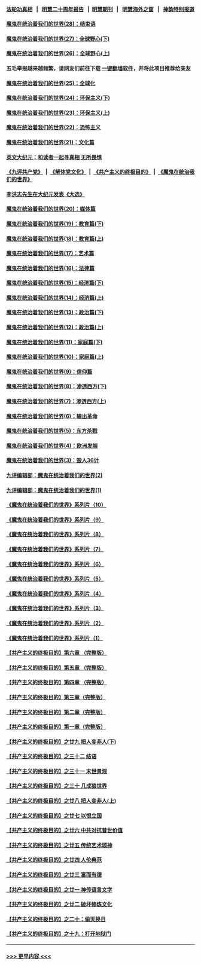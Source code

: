 #### [法轮功真相](https://github.com/gfw-breaker/truth/blob/master/README.md?t=0) &nbsp;&nbsp;|&nbsp;&nbsp; [明慧二十周年报告](https://github.com/gfw-breaker/mh-reports/blob/master/README.md?t=0) &nbsp;&nbsp;|&nbsp;&nbsp;[明慧期刊](https://github.com/gfw-breaker/mh-qikan) &nbsp;&nbsp;|&nbsp;&nbsp; [明慧海外之窗](https://github.com/gfw-breaker/mh-news/blob/master/README.md?t=0) &nbsp;&nbsp;|&nbsp;&nbsp; [神韵特别报道](https://github.com/gfw-breaker/mh-news/blob/master/shenyun.md?t=0)
#### [魔鬼在统治着我们的世界(28)：结束语](../pages/nsc422/n10936246.md?t=06100302) 
#### [魔鬼在统治着我们的世界(27)：全球野心(下)](../pages/nsc422/n10928319.md?t=06100302) 
#### [魔鬼在统治着我们的世界(26)：全球野心(上)](../pages/nsc422/n10900318.md?t=06100302) 
#### 五毛举报越来越频繁，请网友们前往下载 [一键翻墙软件](https://github.com/gfw-breaker/ssr-accounts)，并将此项目推荐给亲友
#### [魔鬼在统治着我们的世界(25)：全球化](../pages/nsc422/n10788205.md?t=06100302) 
#### [魔鬼在统治着我们的世界(24)：环保主义(下)](../pages/nsc422/n10695307.md?t=06100302) 
#### [魔鬼在统治着我们的世界(23)：环保主义(上)](../pages/nsc422/n10688613.md?t=06100302) 
#### [魔鬼在统治着我们的世界(22)：恐怖主义](../pages/nsc422/n10614727.md?t=06100302) 
#### [魔鬼在统治着我们的世界(21)：文化篇](../pages/nsc422/n10597706.md?t=06100302) 
#### [英文大纪元：和读者一起寻真相 无所畏惧](../pages/nsc422/n12542027.md?t=06100302) 
#### [《九评共产党》](https://github.com/begood0513/9ping.md/blob/master/README.md) &nbsp;|&nbsp; [《解体党文化》](../../../../jtdwh.md/blob/master/README.md)  &nbsp;|&nbsp; [《共产主义的终极目的》](../../../../gczydzjmd.md/blob/master/README.md) &nbsp;|&nbsp; [《魔鬼在统治我们的世界》](../../../../mgztzwmdsj.md/blob/master/README.md) 
#### [李洪志先生在大纪元发表《大选》](../pages/nsc422/n12534746.md?t=06100302) 
#### [魔鬼在统治着我们的世界(20)：媒体篇](../pages/nsc422/n10586579.md?t=06100302) 
#### [魔鬼在统治着我们的世界(19)：教育篇(下)](../pages/nsc422/n10564808.md?t=06100302) 
#### [魔鬼在统治着我们的世界(18)：教育篇(上)](../pages/nsc422/n10526970.md?t=06100302) 
#### [魔鬼在统治着我们的世界(17)：艺术篇](../pages/nsc422/n10499093.md?t=06100302) 
#### [魔鬼在统治着我们的世界(16)：法律篇](../pages/nsc422/n10485969.md?t=06100302) 
#### [魔鬼在统治着我们的世界(15)：经济篇(下)](../pages/nsc422/n10469975.md?t=06100302) 
#### [魔鬼在统治着我们的世界(14)：经济篇(上)](../pages/nsc422/n10457370.md?t=06100302) 
#### [魔鬼在统治着我们的世界(13)：政治篇(下)](../pages/nsc422/n10448270.md?t=06100302) 
#### [魔鬼在统治着我们的世界(12)：政治篇(上)](../pages/nsc422/n10444576.md?t=06100302) 
#### [魔鬼在统治着我们的世界(11)：家庭篇(下)](../pages/nsc422/n10440961.md?t=06100302) 
#### [魔鬼在统治着我们的世界(10)：家庭篇(上)](../pages/nsc422/n10435448.md?t=06100302) 
#### [魔鬼在统治着我们的世界(9)：信仰篇](../pages/nsc422/n10432159.md?t=06100302) 
#### [魔鬼在统治着我们的世界(8)：渗透西方(下)](../pages/nsc422/n10429603.md?t=06100302) 
#### [魔鬼在统治着我们的世界(7)：渗透西方(上)](../pages/nsc422/n10426013.md?t=06100302) 
#### [魔鬼在统治着我们的世界(6)：输出革命](../pages/nsc422/n10421536.md?t=06100302) 
#### [魔鬼在统治着我们的世界(5)：东方杀戮](../pages/nsc422/n10417707.md?t=06100302) 
#### [魔鬼在统治着我们的世界(4)：欧洲发端](../pages/nsc422/n10414890.md?t=06100302) 
#### [魔鬼在统治着我们的世界(3)：毁人36计](../pages/nsc422/n10411583.md?t=06100302) 
#### [九评编辑部：魔鬼在统治着我们的世界(2)](../pages/nsc422/n10410036.md?t=06100302) 
#### [九评编辑部：魔鬼在统治着我们的世界(1)](../pages/nsc422/n10406825.md?t=06100302) 
#### [《魔鬼在统治着我们的世界》系列片（10）](../pages/nsc422/n12292670.md?t=06100302) 
#### [《魔鬼在统治着我们的世界》系列片（9）](../pages/nsc422/n12290859.md?t=06100302) 
#### [《魔鬼在统治着我们的世界》系列片（8）](../pages/nsc422/n12287445.md?t=06100302) 
#### [《魔鬼在统治着我们的世界》系列片（7）](../pages/nsc422/n12283425.md?t=06100302) 
#### [《魔鬼在统治着我们的世界》系列片（6）](../pages/nsc422/n12282314.md?t=06100302) 
#### [《魔鬼在统治着我们的世界》系列片（5）](../pages/nsc422/n12281419.md?t=06100302) 
#### [《魔鬼在统治着我们的世界》系列片（4）](../pages/nsc422/n12274024.md?t=06100302) 
#### [《魔鬼在统治着我们的世界》系列片（3）](../pages/nsc422/n12271322.md?t=06100302) 
#### [《魔鬼在统治着我们的世界》系列片（2）](../pages/nsc422/n12269049.md?t=06100302) 
#### [《魔鬼在统治着我们的世界》系列片（1）](../pages/nsc422/n12267575.md?t=06100302) 
#### [【共产主义的终极目的】第六章 （完整版）](../pages/nsc422/n11428913.md?t=06100302) 
#### [【共产主义的终极目的】第五章 （完整版）](../pages/nsc422/n11428912.md?t=06100302) 
#### [【共产主义的终极目的】第四章 （完整版）](../pages/nsc422/n11428907.md?t=06100302) 
#### [【共产主义的终极目的】第三章（完整版）](../pages/nsc422/n11428848.md?t=06100302) 
#### [【共产主义的终极目的】第二章（完整版）](../pages/nsc422/n11428831.md?t=06100302) 
#### [【共产主义的终极目的】第一章（完整版）](../pages/nsc422/n11417651.md?t=06100302) 
#### [【共产主义的终极目的】之廿九 把人变非人(下)](../pages/nsc422/n11344140.md?t=06100302) 
#### [【共产主义的终极目的】之三十二 结语](../pages/nsc422/n11360535.md?t=06100302) 
#### [【共产主义的终极目的】之三十一 末世景观](../pages/nsc422/n11351129.md?t=06100302) 
#### [【共产主义的终极目的】之三十 几成狼世界](../pages/nsc422/n11348280.md?t=06100302) 
#### [【共产主义的终极目的】之廿八 把人变非人(上)](../pages/nsc422/n11340492.md?t=06100302) 
#### [【共产主义的终极目的】之廿七 以恨立国](../pages/nsc422/n11336944.md?t=06100302) 
#### [【共产主义的终极目的】之廿六 中共对抗普世价值](../pages/nsc422/n11324785.md?t=06100302) 
#### [【共产主义的终极目的】之廿五 传统艺术颂神](../pages/nsc422/n11296396.md?t=06100302) 
#### [【共产主义的终极目的】之廿四 人伦典范](../pages/nsc422/n11296397.md?t=06100302) 
#### [【共产主义的终极目的】之廿三 富而有德](../pages/nsc422/n11283598.md?t=06100302) 
#### [【共产主义的终极目的】之廿一 神传语言文字](../pages/nsc422/n11263265.md?t=06100302) 
#### [【共产主义的终极目的】之廿二 破坏修炼文化](../pages/nsc422/n11245728.md?t=06100302) 
#### [【共产主义的终极目的】之二十：偷天换日](../pages/nsc422/n11238846.md?t=06100302) 
#### [【共产主义的终极目的】之十九：打开地狱门](../pages/nsc422/n11206376.md?t=06100302) 

----
#### [ >>> 更早内容 <<< ](../indexes/nsc422-earlier.md)
